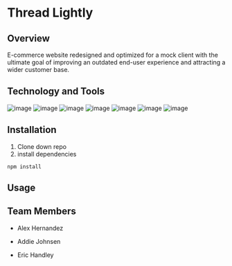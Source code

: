 # Thread Lightly


## Overview

E-commerce website redesigned and optimized for a mock client with the ultimate goal of improving an outdated end-user experience and attracting a wider customer base.


## Technology and Tools
![image](https://img.shields.io/badge/JavaScript-F7DF1E?style=for-the-badge&logo=javascript&logoColor=black) 
![image](https://img.shields.io/badge/React-20232A?style=for-the-badge&logo=react&logoColor=61DAFB)
![image](https://img.shields.io/badge/HTML5-E34F26?style=for-the-badge&logo=html5&logoColor=white) 
![image](https://img.shields.io/badge/CSS3-1572B6?style=for-the-badge&logo=css3&logoColor=white) 
![image](https://img.shields.io/badge/Node.js-43853D?style=for-the-badge&logo=node-dot-js&logoColor=white) 
![image](https://img.shields.io/badge/npm-CB3837?style=for-the-badge&logo=npm&logoColor=white) 
![image](https://img.shields.io/badge/Visual_Studio_Code-0078D4?style=for-the-badge&logo=visual%20studio%20code&logoColor=white)


## Installation 
1. Clone down repo
2. install dependencies
```
npm install
```


## Usage


## Team Members
* Alex Hernandez

* Addie Johnsen 

* Eric Handley 


